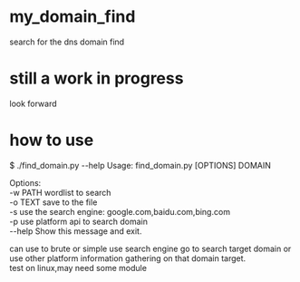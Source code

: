 # my_domain_find
search for the dns domain find

# still a work in progress
look forward

# how to use

$ ./find_domain.py --help
Usage: find_domain.py [OPTIONS] DOMAIN

Options:  
  -w PATH  wordlist to search  
  -o TEXT  save to the file  
  -s       use the search engine:  google.com,baidu.com,bing.com  
  -p       use platform api to search domain  
  --help   Show this message and exit.  
  
  
  
can  use to brute or simple use search engine go to search target domain or use other platform information gathering on that domain target.  
test on linux,may need some module  

